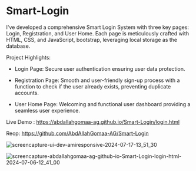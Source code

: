 # Smart-Login

I've developed a comprehensive Smart Login System with three key pages: Login, Registration, and User Home. Each page is meticulously crafted with HTML, CSS, and JavaScript, bootstrap, leveraging local storage as the database.

Project Highlights:

- Login Page: Secure user authentication ensuring user data protection.
  
- Registration Page: Smooth and user-friendly sign-up process with a function to check if the user already exists, preventing duplicate accounts.
  
- User Home Page: Welcoming and functional user dashboard providing a seamless user experience.

Live Demo : 
https://abdallahgomaa-ag.github.io/Smart-Login/login.html

Reop: https://github.com/AbdAllahGomaa-AG/Smart-Login

![screencapture-ui-dev-amiresponsive-2024-07-17-13_51_30](https://github.com/user-attachments/assets/d391fabf-6aea-4326-81d1-f472da855394)


![screencapture-abdallahgomaa-ag-github-io-Smart-Login-login-html-2024-07-06-12_41_00](https://github.com/AbdAllahGomaa-AG/Smart-Login/assets/73030608/b8f5a215-b747-4f91-9415-43ef09a71495)
